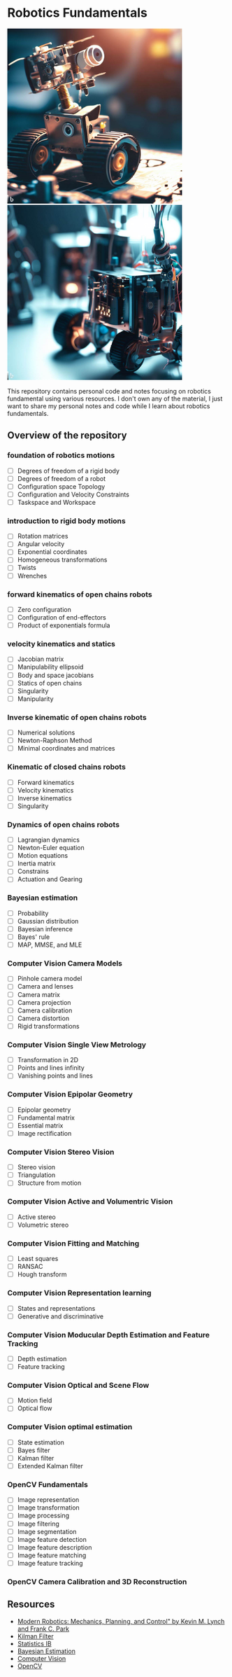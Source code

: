 # Robotics Fundamentals
<div>
    <img src="images/_21e5de52-cee1-4fc3-85a9-2840a3a7633e.jpg" width="400"/>
    <img src="images/_884024fc-ca71-4bf2-83b1-0ae7e9204b34.jpg" width="400"/>
</div>

This repository contains personal code and notes focusing on robotics fundamental using various resources. I don't own any of the material, I just want to share my personal notes and code while I learn about robotics fundamentals.
## Overview of the repository
### foundation of robotics motions
- [ ] Degrees of freedom of a rigid body
- [ ] Degrees of freedom of a robot
- [ ] Configuration space Topology
- [ ] Configuration and Velocity Constraints
- [ ] Taskspace and Workspace

### introduction to rigid body motions
- [ ] Rotation matrices
- [ ] Angular velocity
- [ ] Exponential coordinates
- [ ] Homogeneous transformations
- [ ] Twists
- [ ] Wrenches

### forward kinematics of open chains robots
- [ ] Zero configuration
- [ ] Configuration of end-effectors
- [ ] Product of exponentials formula

### velocity kinematics and statics
- [ ] Jacobian matrix
- [ ] Manipulability ellipsoid
- [ ] Body and space jacobians
- [ ] Statics of open chains
- [ ] Singularity
- [ ] Manipularity

### Inverse kinematic of open chains robots
- [ ] Numerical solutions
- [ ] Newton-Raphson Method
- [ ] Minimal coordinates and matrices

### Kinematic of closed chains robots
- [ ] Forward kinematics
- [ ] Velocity kinematics
- [ ] Inverse kinematics
- [ ] Singularity

### Dynamics of open chains robots
- [ ] Lagrangian dynamics
- [ ] Newton-Euler equation
- [ ] Motion equations
- [ ] Inertia matrix
- [ ] Constrains
- [ ] Actuation and Gearing

### Bayesian estimation
- [ ] Probability
- [ ] Gaussian distribution
- [ ] Bayesian inference
- [ ] Bayes' rule
- [ ] MAP, MMSE, and MLE

### Computer Vision Camera Models
- [ ] Pinhole camera model
- [ ] Camera and lenses
- [ ] Camera matrix
- [ ] Camera projection
- [ ] Camera calibration
- [ ] Camera distortion
- [ ] Rigid transformations

### Computer Vision Single View Metrology
- [ ] Transformation in 2D
- [ ] Points and lines infinity
- [ ] Vanishing points and lines

### Computer Vision Epipolar Geometry
- [ ] Epipolar geometry
- [ ] Fundamental matrix
- [ ] Essential matrix
- [ ] Image rectification

### Computer Vision Stereo Vision
- [ ] Stereo vision
- [ ] Triangulation
- [ ] Structure from motion

### Computer Vision Active and Volumentric Vision
- [ ] Active stereo
- [ ] Volumetric stereo

### Computer Vision Fitting and Matching
- [ ] Least squares
- [ ] RANSAC
- [ ] Hough transform

### Computer Vision Representation learning
- [ ] States and representations
- [ ] Generative and discriminative

### Computer Vision Moducular Depth Estimation and Feature Tracking
- [ ] Depth estimation
- [ ] Feature tracking

### Computer Vision Optical and Scene Flow
- [ ] Motion field
- [ ] Optical flow

### Computer Vision optimal estimation
- [ ] State estimation
- [ ] Bayes filter
- [ ] Kalman filter
- [ ] Extended Kalman filter 

### OpenCV Fundamentals
- [ ] Image representation
- [ ] Image transformation
- [ ] Image processing
- [ ] Image filtering
- [ ] Image segmentation
- [ ] Image feature detection
- [ ] Image feature description
- [ ] Image feature matching
- [ ] Image feature tracking

### OpenCV Camera Calibration and 3D Reconstruction














## Resources
- [Modern Robotics: Mechanics, Planning, and Control" by Kevin M. Lynch and Frank C. Park](http://hades.mech.northwestern.edu/index.php/Modern_Robotics)
- [Kilman Filter](http://www.kalmanfilter.net)
- [Statistics IB](http://www.statslab.cam.ac.uk/Dept/People/djsteaching/S1B-17-01-intro-prob-4.pdf)
- [Bayesian Estimation](https://www.probabilitycourse.com/chapter9/9_1_0_bayesian_inference.php)
- [Computer Vision](https://web.stanford.edu/class/cs231a/index.html)
- [OpenCV](https://docs.opencv.org/4.x/d9/df8/tutorial_root.html)

